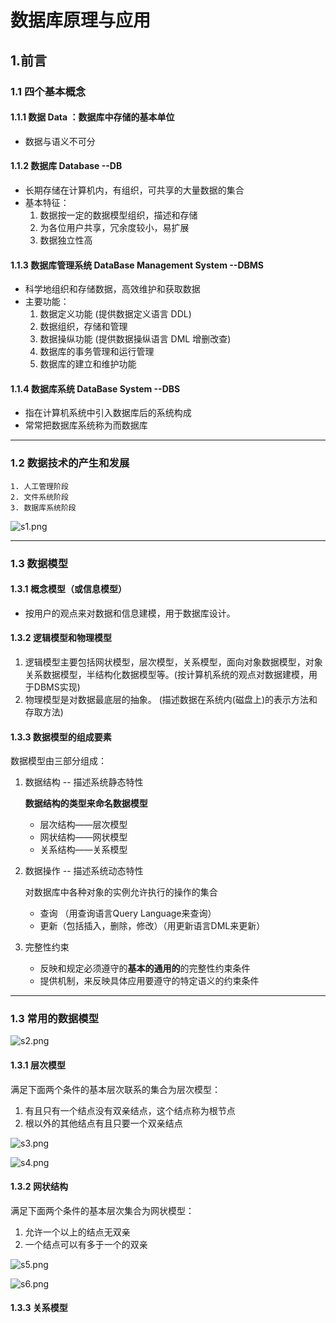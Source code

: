 # 数据库原理与应用



## 1.前言



### 1.1 四个基本概念



#### 1.1.1 数据 Data  ：数据库中存储的基本单位         

* 数据与语义不可分



#### 1.1.2 数据库 Database --DB           

 * 长期存储在计算机内，有组织，可共享的大量数据的集合
 * 基本特征：
   	1. 数据按一定的数据模型组织，描述和存储
    2. 为各位用户共享，冗余度较小，易扩展
    3. 数据独立性高



#### 1.1.3 数据库管理系统 DataBase Management System --DBMS

 *  科学地组织和存储数据，高效维护和获取数据
 *  主要功能：
    1. 数据定义功能  (提供数据定义语言 DDL)
    2. 数据组织，存储和管理
    3. 数据操纵功能  (提供数据操纵语言 DML 增删改查)
    4. 数据库的事务管理和运行管理
    5. 数据库的建立和维护功能



#### 1.1.4 数据库系统 DataBase System --DBS

* 指在计算机系统中引入数据库后的系统构成
* 常常把数据库系统称为而数据库

---



### 1.2 数据技术的产生和发展

	1. 人工管理阶段
 	2. 文件系统阶段
 	3. 数据库系统阶段

![s1.png](http://yanxuan.nosdn.127.net/b60bc3dadbc073e5ae6e66cf27450063.png)



---



### 1.3 数据模型



#### 1.3.1 概念模型（或信息模型）

* 按用户的观点来对数据和信息建模，用于数据库设计。



#### 1.3.2 逻辑模型和物理模型

1. 逻辑模型主要包括网状模型，层次模型，关系模型，面向对象数据模型，对象关系数据模型，半结构化数据模型等。(按计算机系统的观点对数据建模，用于DBMS实现)
2. 物理模型是对数据最底层的抽象。 (描述数据在系统内(磁盘上)的表示方法和存取方法)



#### 1.3.3 数据模型的组成要素

数据模型由三部分组成：

 1. 数据结构 -- 描述系统静态特性

    **数据结构的类型来命名数据模型**

    * 层次结构——层次模型
    * 网状结构——网状模型
    * 关系结构——关系模型 

 2. 数据操作 -- 描述系统动态特性

    对数据库中各种对象的实例允许执行的操作的集合

    * 查询 （用查询语言Query Language来查询）
    * 更新（包括插入，删除，修改）（用更新语言DML来更新）

 3. 完整性约束

    * 反映和规定必须遵守的**基本的通用的**的完整性约束条件
    * 提供机制，来反映具体应用要遵守的特定语义的约束条件

---



### 1.3 常用的数据模型

![s2.png](http://yanxuan.nosdn.127.net/2fddad3e3b97f52e809bb9c3abdf6f12.png)

#### 1.3.1 层次模型

满足下面两个条件的基本层次联系的集合为层次模型：

1. 有且只有一个结点没有双亲结点，这个结点称为根节点
2. 根以外的其他结点有且只要一个双亲结点

![s3.png](http://yanxuan.nosdn.127.net/c59b5bd9f636c088f505b87d6317d4d8.png)

![s4.png](http://yanxuan.nosdn.127.net/96f62c43f381e6c6949dc8a11d94eba3.png)



#### 1.3.2 网状结构

满足下面两个条件的基本层次集合为网状模型：

1. 允许一个以上的结点无双亲
2. 一个结点可以有多于一个的双亲

![s5.png](http://yanxuan.nosdn.127.net/1315ee505d37e9283e5a15bbd9b688d0.png)

![s6.png](http://yanxuan.nosdn.127.net/d72a0d46391e2fae1bab6c892a09590e.png)



#### 1.3.3 关系模型

